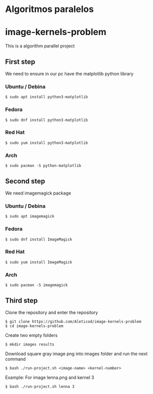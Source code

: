 # Algoritmos paralelos
# image-kernels-problem
This is a algorithm parallel project

## First step
We need to ensure in our pc have the matplotlib python library
### Ubuntu / Debina
    $ sudo apt install python3-matplotlib
### Fedora
    $ sudo dnf install python3-matplotlib
### Red Hat
    $ sudo yum install python3-matplotlib
### Arch
    $ sudo pacman -S python-matplotlib

## Second step
We need imagemagick package
### Ubuntu / Debina
    $ sudo apt imagemagick
### Fedora
    $ sudo dnf install ImageMagick
### Red Hat
    $ sudo yum install ImageMagick
### Arch
    $ sudo pacman -S imagemagick
## Third step

Clone the repository and enter the repository

    $ git clone https://github.com/Aleticod/image-kernels-problem
    $ cd image-kernels-problem
Create two empty folders

    $ mkdir images results
Download square gray image png into images folder and run the next command

    $ bash ./run-project.sh <image-name> <kernel-number>
Example: For image lenna.png and kernel 3

    $ bash ./run-project.sh lenna 3
